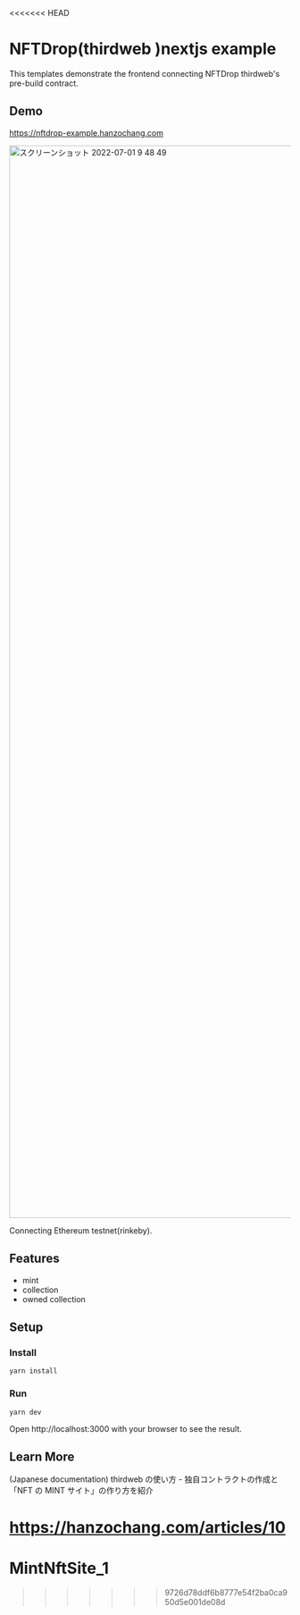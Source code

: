 <<<<<<< HEAD
# NFTDrop(thirdweb )nextjs example

This templates demonstrate the frontend connecting NFTDrop thirdweb's pre-build contract.

## Demo

https://nftdrop-example.hanzochang.com

<img width="1920" alt="スクリーンショット 2022-07-01 9 48 49" src="https://user-images.githubusercontent.com/1862066/176801220-7fb3cfc7-8eed-43e0-b314-978020585c29.png">

Connecting Ethereum testnet(rinkeby).

## Features

- mint
- collection
- owned collection

## Setup

### Install

```
yarn install
```

### Run

```
yarn dev
```

Open http://localhost:3000 with your browser to see the result.

## Learn More

(Japanese documentation) thirdweb の使い方 - 独自コントラクトの作成と「NFT の MINT サイト」の作り方を紹介

https://hanzochang.com/articles/10
=======
# MintNftSite_1
>>>>>>> 9726d78ddf6b8777e54f2ba0ca950d5e001de08d
